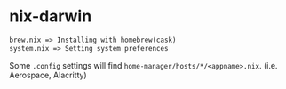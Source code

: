 # nix-darwin

```txt
brew.nix => Installing with homebrew(cask)
system.nix => Setting system preferences
```

Some `.config` settings will find `home-manager/hosts/*/<appname>.nix`. (i.e. Aerospace, Alacritty)
